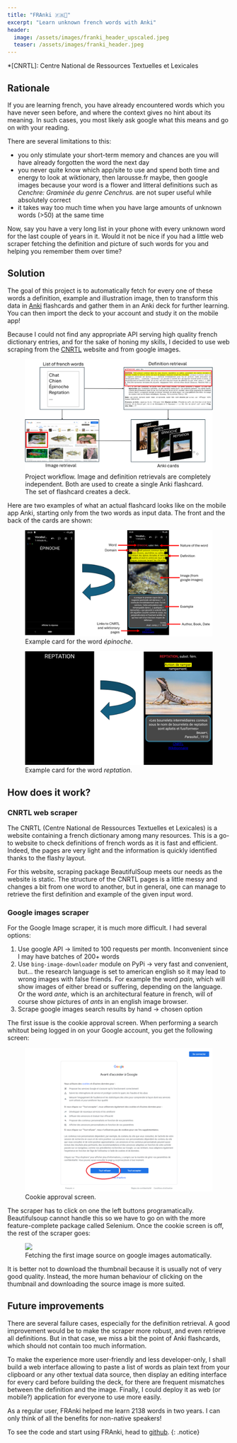 ```yaml
---
title: "FRAnki 🇫🇷📝"
excerpt: "Learn unknown french words with Anki"
header:
  image: /assets/images/franki_header_upscaled.jpeg
  teaser: /assets/images/franki_header.jpeg
---
```



*[CNRTL]: Centre National de Ressources Textuelles et Lexicales 

## Rationale

If you are learning french, you have already encountered words which you have never seen before, and where the context gives no hint about its meaning. In such cases, you most likely ask google what this means and go on with your reading.

There are several limitations to this:
- you only stimulate your short-term memory and chances are you will have already forgotten the word the next day
- you never quite know which app/site to use and spend both time and energy to look at wiktionary, then larousse.fr maybe, then google images because your word is a flower and litteral definitions such as *Cenchre: Graminée du genre Cenchrus.* are not super useful while absolutely correct
- it takes way too much time when you have large amounts of unknown words (>50) at the same time


Now, say you have a very long list in your phone with every unknown word for the last couple of years in it. Would it not be nice if you had a little web scraper fetching the definition and picture of such words for you and helping you remember them over time?


## Solution

The goal of this project is to automatically fetch for every one of these words a definition, example and illustration image, then to transform this data in [Anki](https://apps.ankiweb.net/) flashcards and gather them in an Anki deck for further learning. You can then import the deck to your account and study it on the mobile app!

Because I could not find any appropriate API serving high quality french dictionary entries, and for the sake of honing my skills, I decided to use web scraping from the [CNRTL](https://www.cnrtl.fr/) website and from google images.


<figure>
	<img src="/assets/images/franki_workflow.png" class="dark-border">
	<figcaption>Project workflow. Image and definition retrievals are completely independent. Both are used to create a single Anki flashcard. The set of flashcard creates a deck.</figcaption>
</figure>

Here are two examples of what an actual flashcard looks like on the mobile app Anki, starting only from the two words as input data. The front and the back of the cards are shown:

<figure>
	<img src="/assets/images/franki_epinoche.png" class="dark-border">
	<figcaption>Example card for the word <i>épinoche</i>.</figcaption>
</figure>

<figure>
	<img src="/assets/images/franki_reptation.png" class="dark-border">
	<figcaption>Example card for the word <i>reptation</i>.</figcaption>
</figure>


## How does it work?


### CNRTL web scraper

The CNRTL (Centre National de Ressources Textuelles et Lexicales) is a website containing a french dictionary among many resources. This is a go-to website to check definitions of french words as it is fast and efficient. Indeed, the pages are very light and the information is quickly identified thanks to the flashy layout.

For this website, scraping package BeautifulSoup meets our needs as the website is static. The structure of the CNRTL pages is a little messy and changes a bit from one word to another, but in general, one can manage to retrieve the first definition and example of the given input word.

### Google images scraper

For the Google Image scraper, it is much more difficult.
I had several options:
1. Use google API -> limited to 100 requests per month. Inconvenient since I may have batches of 200+ words
2. Use `bing-image-downloader` module on PyPi -> very fast and convenient, but... the research language is set to american english so it may lead to wrong images with false friends. For example the word <i>pain</i>, which will show images of either bread or suffering, depending on the language. Or the word <i>ante</i>, which is an architectural feature in french, will of course show pictures of <i>ants</i> in an english image browser.
3. Scrape google images search results by hand -> chosen option

The first issue is the cookie approval screen. When performing a search whitout being logged in on your Google account, you get the following screen:

<figure>
	<img src="/assets/images/franki_gg_cookies.png" class="dark-border">
	<figcaption>Cookie approval screen.</figcaption>
</figure>

The scraper has to click on one the left buttons programatically. Beautifulsoup cannot handle this so we have to go on with the more feature-complete package called Selenium. Once the cookie screen is off, the rest of the scraper goes:

<figure>
	<img src="/assets/images/franki_img_scraper.png" class="dark-border">
	<figcaption>Fetching the first image source on google images automatically.</figcaption>
</figure>

It is better not to download the thumbnail because it is usually not of very good quality. Instead, the more human behaviour of clicking on the thumbnail and downloading the source image is more suited.

## Future improvements

There are several failure cases, especially for the definition retrieval. A good improvement would be to make the scraper more robust, and even retrieve all definitions. But in that case, we miss a bit the point of Anki flashcards, which should not contain too much information.

To make the experience more user-friendly and less developer-only, I shall build a web interface allowing to paste a list of words as plain text from your clipboard or any other textual data source, then display an editing interface for every card before building the deck, for there are frequent mismatches between the definition and the image. Finally, I could deploy it as web (or mobile?) application for everyone to use more easily.

As a regular user, FRAnki helped me learn 2138 words in two years. I can only think of all the benefits for non-native speakers!

To see the code and start using FRAnki, head to [github](https://github.com/engu-m/FRAnki).
{: .notice}
